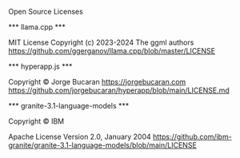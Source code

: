 Open Source Licenses

*** llama.cpp ***

MIT License
Copyright (c) 2023-2024 The ggml authors
https://github.com/ggerganov/llama.cpp/blob/master/LICENSE

*** hyperapp.js ***

Copyright © Jorge Bucaran https://jorgebucaran.com
https://github.com/jorgebucaran/hyperapp/blob/main/LICENSE.md

*** granite-3.1-language-models ***

Copyright © IBM

Apache License
Version 2.0, January 2004
https://github.com/ibm-granite/granite-3.1-language-models/blob/main/LICENSE













